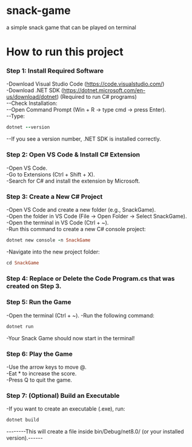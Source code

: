 # snack-game
 a simple snack game that can be played on terminal 

# How to run this project
### Step 1: Install Required Software  
-Download Visual Studio Code (https://code.visualstudio.com/)  
-Download .NET SDK (https://dotnet.microsoft.com/en-us/download/dotnet) (Required to run C# programs)  
--Check Installation:  
--Open Command Prompt (Win + R → type cmd → press Enter).  
--Type:
```ruby
dotnet --version
```
--If you see a version number, .NET SDK is installed correctly.  

### Step 2: Open VS Code & Install C# Extension  
-Open VS Code.  
-Go to Extensions (Ctrl + Shift + X).  
-Search for C# and install the extension by Microsoft.  

### Step 3: Create a New C# Project  
-Open VS Code and create a new folder (e.g., SnackGame).  
-Open the folder in VS Code (File → Open Folder → Select SnackGame).  
-Open the terminal in VS Code (Ctrl + ~).  
-Run this command to create a new C# console project:  
```ruby
dotnet new console -n SnackGame
```
-Navigate into the new project folder:  
```ruby
cd SnackGame
```

### Step 4: Replace or Delete the Code Program.cs that was created on Step 3.  

### Step 5: Run the Game
-Open the terminal (Ctrl + ~).
-Run the following command:  
```ruby
dotnet run
```
-Your Snack Game should now start in the terminal!  

### Step 6: Play the Game  
-Use the arrow keys to move @.  
-Eat * to increase the score.  
-Press Q to quit the game.  

### Step 7: (Optional) Build an Executable
-If you want to create an executable (.exe), run:
```ruby
dotnet build
```
--------This will create a file inside bin/Debug/net8.0/ (or your installed version).------
